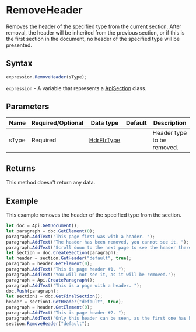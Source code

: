 # RemoveHeader

Removes the header of the specified type from the current section. After removal, the header will be inherited from
the previous section, or if this is the first section in the document, no header of the specified type will be presented.

## Syntax

```javascript
expression.RemoveHeader(sType);
```

`expression` - A variable that represents a [ApiSection](../ApiSection.md) class.

## Parameters

| **Name** | **Required/Optional** | **Data type** | **Default** | **Description** |
| ------------- | ------------- | ------------- | ------------- | ------------- |
| sType | Required | [HdrFtrType](../../Enumeration/HdrFtrType.md) |  | Header type to be removed. |

## Returns

This method doesn't return any data.

## Example

This example removes the header of the specified type from the section.

```javascript
let doc = Api.GetDocument();
let paragraph = doc.GetElement(0);
paragraph.AddText("This page first was with a header. ");
paragraph.AddText("The header has been removed, you cannot see it. ");
paragraph.AddText("Scroll down to the next page to see the header there.");
let section = doc.CreateSection(paragraph);
let header = section.GetHeader("default", true);
paragraph = header.GetElement(0);
paragraph.AddText("This is page header #1. ");
paragraph.AddText("You will not see it, as it will be removed.");
paragraph = Api.CreateParagraph();
paragraph.AddText("This is a page with a header. ");
doc.Push(paragraph);
let section1 = doc.GetFinalSection();
header = section1.GetHeader("default", true);
paragraph = header.GetElement(0);
paragraph.AddText("This is page header #2. ");
paragraph.AddText("Only this header can be seen, as the first one has been removed.");
section.RemoveHeader("default");
```
